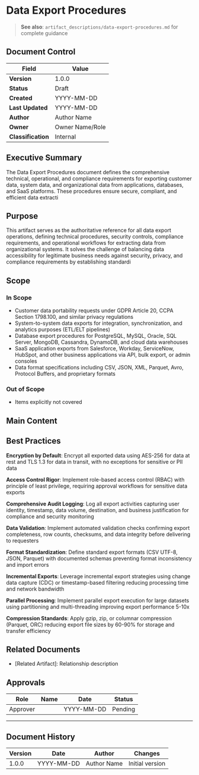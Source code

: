 # Data Export Procedures

> **See also**: `artifact_descriptions/data-export-procedures.md` for complete guidance

## Document Control

| Field | Value |
|-------|-------|
| **Version** | 1.0.0 |
| **Status** | Draft |
| **Created** | YYYY-MM-DD |
| **Last Updated** | YYYY-MM-DD |
| **Author** | Author Name |
| **Owner** | Owner Name/Role |
| **Classification** | Internal |

## Executive Summary

The Data Export Procedures document defines the comprehensive technical, operational, and compliance requirements for exporting customer data, system data, and organizational data from applications, databases, and SaaS platforms. These procedures ensure secure, compliant, and efficient data extracti

## Purpose

This artifact serves as the authoritative reference for all data export operations, defining technical procedures, security controls, compliance requirements, and operational workflows for extracting data from organizational systems. It solves the challenge of balancing data accessibility for legitimate business needs against security, privacy, and compliance requirements by establishing standardi

## Scope

### In Scope

- Customer data portability requests under GDPR Article 20, CCPA Section 1798.100, and similar privacy regulations
- System-to-system data exports for integration, synchronization, and analytics purposes (ETL/ELT pipelines)
- Database export procedures for PostgreSQL, MySQL, Oracle, SQL Server, MongoDB, Cassandra, DynamoDB, and cloud data warehouses
- SaaS application exports from Salesforce, Workday, ServiceNow, HubSpot, and other business applications via API, bulk export, or admin consoles
- Data format specifications including CSV, JSON, XML, Parquet, Avro, Protocol Buffers, and proprietary formats

### Out of Scope

- Items explicitly not covered

## Main Content

<!-- Provide detailed content specific to this artifact type -->
<!-- Refer to the artifact description for required sections -->

## Best Practices

**Encryption by Default**: Encrypt all exported data using AES-256 for data at rest and TLS 1.3 for data in transit, with no exceptions for sensitive or PII data

**Access Control Rigor**: Implement role-based access control (RBAC) with principle of least privilege, requiring approval workflows for sensitive data exports

**Comprehensive Audit Logging**: Log all export activities capturing user identity, timestamp, data volume, destination, and business justification for compliance and security monitoring

**Data Validation**: Implement automated validation checks confirming export completeness, row counts, checksums, and data integrity before delivering to requesters

**Format Standardization**: Define standard export formats (CSV UTF-8, JSON, Parquet) with documented schemas preventing format inconsistency and import errors

**Incremental Exports**: Leverage incremental export strategies using change data capture (CDC) or timestamp-based filtering reducing processing time and network bandwidth

**Parallel Processing**: Implement parallel export execution for large datasets using partitioning and multi-threading improving export performance 5-10x

**Compression Standards**: Apply gzip, zip, or columnar compression (Parquet, ORC) reducing export file sizes by 60-90% for storage and transfer efficiency

## Related Documents

- [Related Artifact]: Relationship description

## Approvals

| Role | Name | Date | Status |
|------|------|------|--------|
| Approver | | YYYY-MM-DD | Pending |

---

## Document History

| Version | Date | Author | Changes |
|---------|------|--------|---------|
| 1.0.0 | YYYY-MM-DD | Author Name | Initial version |
